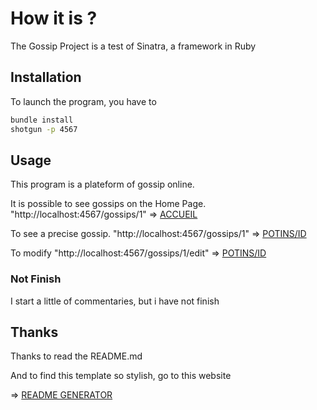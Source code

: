 # How it is ?

The Gossip Project is a test of Sinatra, a framework in Ruby 

## Installation

To launch the program, you have to

```bash
bundle install
shotgun -p 4567
```

## Usage

This program is a plateform of gossip online. 

It is possible to see gossips on the Home Page.
"http://localhost:4567/gossips/1"
=> [ACCUEIL](http://localhost:4567/)

To see a precise gossip.
"http://localhost:4567/gossips/1"
=> [POTINS/ID](http://localhost:4567/gossips/1)

To modify
"http://localhost:4567/gossips/1/edit"
=> [POTINS/ID](http://localhost:4567/gossips/1/edit)

### Not Finish

I start a little of commentaries, but i have not finish

## Thanks
Thanks to read the README.md

And to find this template so stylish, go to this website

=> [README GENERATOR](https://www.makeareadme.com/)

